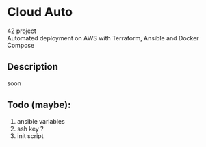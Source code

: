 # Cloud Auto

42 project <br>
Automated deployment on AWS with Terraform, Ansible and Docker Compose

## Description

soon

## Todo (maybe):

1) ansible variables
2) ssh key ?
3) init script